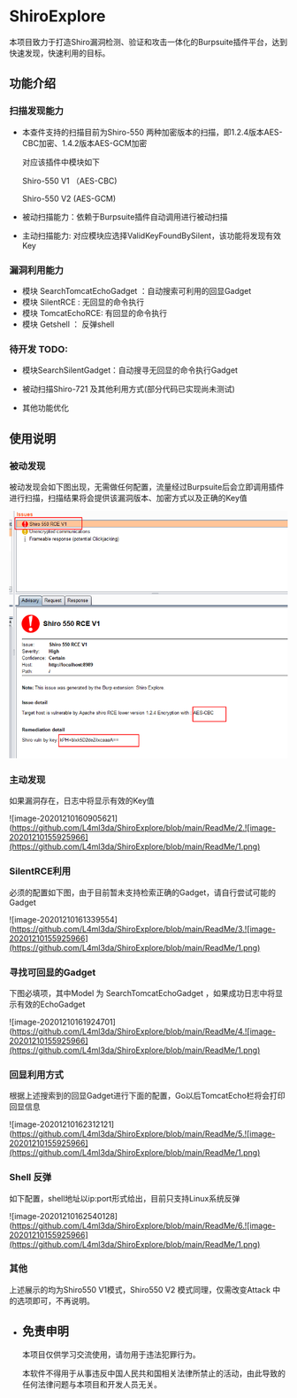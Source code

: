 # ShiroExplore
本项目致力于打造Shiro漏洞检测、验证和攻击一体化的Burpsuite插件平台，达到快速发现，快速利用的目标。

## 功能介绍 
### 扫描发现能力
+ 本查件支持的扫描目前为Shiro-550 两种加密版本的扫描，即1.2.4版本AES-CBC加密、1.4.2版本AES-GCM加密

  对应该插件中模块如下

  Shiro-550 V1 （AES-CBC)

  Shiro-550 V2   (AES-GCM)

+ 被动扫描能力：依赖于Burpsuite插件自动调用进行被动扫描

+ 主动扫描能力:  对应模块应选择ValidKeyFoundBySilent，该功能将发现有效Key

### 漏洞利用能力

- 模块 SearchTomcatEchoGadget ：自动搜索可利用的回显Gadget
- 模块 SilentRCE : 无回显的命令执行
- 模块 TomcatEchoRCE: 有回显的命令执行
- 模块 Getshell ： 反弹shell

### 待开发 TODO:

- 模块SearchSilentGadget：自动搜寻无回显的命令执行Gadget

- 被动扫描Shiro-721 及其他利用方式(部分代码已实现尚未测试)

- 其他功能优化

## 使用说明

### 被动发现

被动发现会如下图出现，无需做任何配置，流量经过Burpsuite后会立即调用插件进行扫描，扫描结果将会提供该漏洞版本、加密方式以及正确的Key值

![image-20201210155925966](https://github.com/L4ml3da/ShiroExplore/blob/main/ReadMe/1.png)

### 主动发现

如果漏洞存在，日志中将显示有效的Key值

![image-20201210160905621](https://github.com/L4ml3da/ShiroExplore/blob/main/ReadMe/2.![image-20201210155925966](https://github.com/L4ml3da/ShiroExplore/blob/main/ReadMe/1.png)



### SilentRCE利用

必须的配置如下图，由于目前暂未支持检索正确的Gadget，请自行尝试可能的Gadget

![image-20201210161339554](https://github.com/L4ml3da/ShiroExplore/blob/main/ReadMe/3.![image-20201210155925966](https://github.com/L4ml3da/ShiroExplore/blob/main/ReadMe/1.png)



###  寻找可回显的Gadget 

下图必填项，其中Model 为 SearchTomcatEchoGadget ，如果成功日志中将显示有效的EchoGadget

![image-20201210161924701](https://github.com/L4ml3da/ShiroExplore/blob/main/ReadMe/4.![image-20201210155925966](https://github.com/L4ml3da/ShiroExplore/blob/main/ReadMe/1.png)



### 回显利用方式

根据上述搜索到的回显Gadget进行下面的配置，Go以后TomcatEcho栏将会打印回显信息

![image-20201210162312121](https://github.com/L4ml3da/ShiroExplore/blob/main/ReadMe/5.![image-20201210155925966](https://github.com/L4ml3da/ShiroExplore/blob/main/ReadMe/1.png)

### Shell 反弹

如下配置，shell地址以ip:port形式给出，目前只支持Linux系统反弹

![image-20201210162540128](https://github.com/L4ml3da/ShiroExplore/blob/main/ReadMe/6.![image-20201210155925966](https://github.com/L4ml3da/ShiroExplore/blob/main/ReadMe/1.png)



### 其他

上述展示的均为Shiro550 V1模式，Shiro550 V2 模式同理，仅需改变Attack 中的选项即可，不再说明。

- ## 免责申明

  本项目仅供学习交流使用，请勿用于违法犯罪行为。

  本软件不得用于从事违反中国人民共和国相关法律所禁止的活动，由此导致的任何法律问题与本项目和开发人员无关。

  